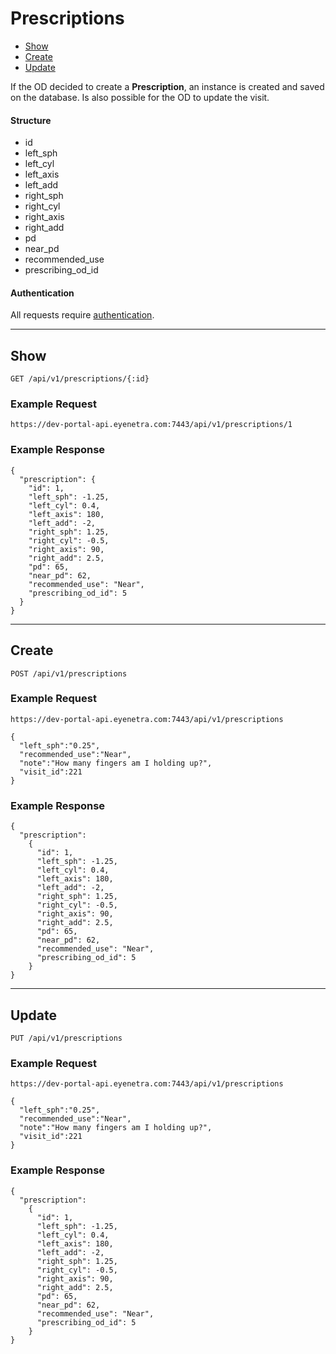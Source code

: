 # Prescriptions

* [Show](#show)
* [Create](#create)
* [Update](#update)

If the OD decided to create a **Prescription**, an instance is created and saved on the database. Is also possible for the OD to update the visit.

#### Structure

 * id
 * left_sph
 * left_cyl
 * left_axis
 * left_add
 * right_sph
 * right_cyl
 * right_axis
 * right_add
 * pd
 * near_pd
 * recommended_use
 * prescribing_od_id

#### Authentication

All requests require [authentication](ApiV1BasicAuthentication).

-----

## Show

````
GET /api/v1/prescriptions/{:id}
````

### Example Request

````
https://dev-portal-api.eyenetra.com:7443/api/v1/prescriptions/1
````

### Example Response

````
{
  "prescription": {
    "id": 1,
    "left_sph": -1.25,
    "left_cyl": 0.4,
    "left_axis": 180,
    "left_add": -2,
    "right_sph": 1.25,
    "right_cyl": -0.5,
    "right_axis": 90,
    "right_add": 2.5,
    "pd": 65,
    "near_pd": 62,
    "recommended_use": "Near",
    "prescribing_od_id": 5
  }
}
````

-----

## Create

````
POST /api/v1/prescriptions
````

### Example Request

````
https://dev-portal-api.eyenetra.com:7443/api/v1/prescriptions

{
  "left_sph":"0.25",
  "recommended_use":"Near",
  "note":"How many fingers am I holding up?",
  "visit_id":221
}
````

### Example Response

````
{
  "prescription":    
    {
      "id": 1,
      "left_sph": -1.25,
      "left_cyl": 0.4,
      "left_axis": 180,
      "left_add": -2,
      "right_sph": 1.25,
      "right_cyl": -0.5,
      "right_axis": 90,
      "right_add": 2.5,
      "pd": 65,
      "near_pd": 62,
      "recommended_use": "Near",
      "prescribing_od_id": 5
    }
}
````

-----

## Update

````
PUT /api/v1/prescriptions
````

### Example Request

````
https://dev-portal-api.eyenetra.com:7443/api/v1/prescriptions

{
  "left_sph":"0.25",
  "recommended_use":"Near",
  "note":"How many fingers am I holding up?",
  "visit_id":221
}
````

### Example Response

````
{
  "prescription":    
    {
      "id": 1,
      "left_sph": -1.25,
      "left_cyl": 0.4,
      "left_axis": 180,
      "left_add": -2,
      "right_sph": 1.25,
      "right_cyl": -0.5,
      "right_axis": 90,
      "right_add": 2.5,
      "pd": 65,
      "near_pd": 62,
      "recommended_use": "Near",
      "prescribing_od_id": 5
    }
}
````
